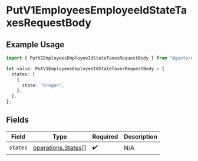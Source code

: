 # PutV1EmployeesEmployeeIdStateTaxesRequestBody

## Example Usage

```typescript
import { PutV1EmployeesEmployeeIdStateTaxesRequestBody } from "@gusto/embedded-api/models/operations/putv1employeesemployeeidstatetaxes.js";

let value: PutV1EmployeesEmployeeIdStateTaxesRequestBody = {
  states: [
    {
      state: "Oregon",
    },
  ],
};
```

## Fields

| Field                                                    | Type                                                     | Required                                                 | Description                                              |
| -------------------------------------------------------- | -------------------------------------------------------- | -------------------------------------------------------- | -------------------------------------------------------- |
| `states`                                                 | [operations.States](../../models/operations/states.md)[] | :heavy_check_mark:                                       | N/A                                                      |